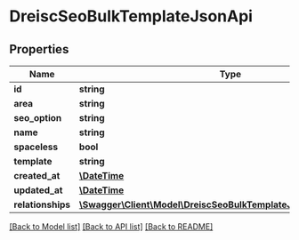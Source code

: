 # DreiscSeoBulkTemplateJsonApi

## Properties
Name | Type | Description | Notes
------------ | ------------- | ------------- | -------------
**id** | **string** |  | [optional] 
**area** | **string** |  | 
**seo_option** | **string** |  | 
**name** | **string** |  | 
**spaceless** | **bool** |  | [optional] 
**template** | **string** |  | [optional] 
**created_at** | [**\DateTime**](\DateTime.md) |  | 
**updated_at** | [**\DateTime**](\DateTime.md) |  | [optional] 
**relationships** | [**\Swagger\Client\Model\DreiscSeoBulkTemplateJsonApiRelationships**](DreiscSeoBulkTemplateJsonApiRelationships.md) |  | [optional] 

[[Back to Model list]](../../README.md#documentation-for-models) [[Back to API list]](../../README.md#documentation-for-api-endpoints) [[Back to README]](../../README.md)

